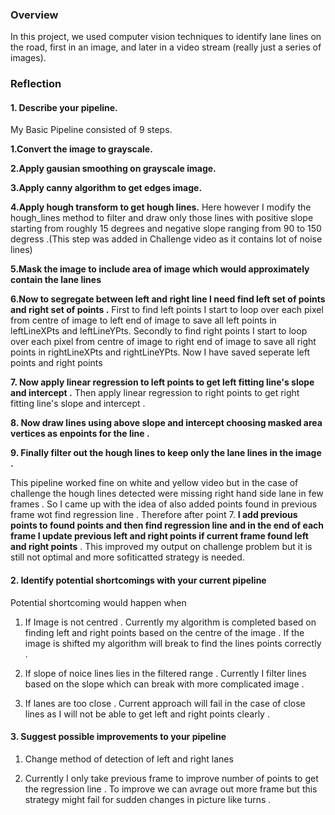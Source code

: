 ### Overview
In this project, we used computer vision techniques to identify lane lines on the road, first in an image, and later in a video stream (really just a series of images). 

### Reflection

#### 1. Describe your pipeline.

My Basic Pipeline consisted of 9 steps. 

**1.Convert the image to grayscale.**

**2.Apply gausian smoothing on grayscale image.**

**3.Apply canny algorithm to get edges image.** 

**4.Apply hough transform to get hough lines.**
Here however I modify the hough_lines method to filter and draw only those lines with positive slope starting from roughly 15 degrees and negative slope ranging from 90 to 150 degress .(This step was added in Challenge video as it contains lot of noise lines)

**5.Mask the image to include area of image which would approximately contain the lane lines**

**6.Now to segregate between left and right line I need find left set of points and right set of points .**
First to find left points I start to loop over each pixel from centre of image to left end of image to save all left points in leftLineXPts and leftLineYPts.
Secondly to find right points I start to loop over each pixel from centre of image to right end of image to save all right points in rightLineXPts and rightLineYPts.
Now I have saved seperate left points and right points 

**7. Now apply linear regression to left points to get left fitting line's slope and intercept .**
Then apply linear regression to right points to get right fitting line's slope and intercept .

**8. Now draw lines using above slope and intercept choosing masked area vertices as enpoints for the line .**

**9. Finally filter out the hough lines to keep only the lane lines in the image .**
 

This pipeline worked fine on white and yellow video but in the case of challenge the hough lines detected were missing right hand side lane in few frames .
So I came up with the idea of also added points found in previous frame wot find regression line .
Therefore after point 7. **I add previous points to found points and then find regression line and in the end of each frame I update previous left and right points if current frame found left and right points** . This improved my output on challenge problem but it is still not optimal and more sofiticatted strategy is needed.



#### 2. Identify potential shortcomings with your current pipeline

Potential shortcoming would happen when 

1. If Image is not centred .
   Currently my algorithm is completed based on finding left and right points based on the centre of the image .
   If the image is shifted my algorithm will break to find the lines points correctly . 

2. If slope of noice lines lies in the filtered range .
   Currently I filter lines based on the slope which can break with more complicated image .

3. If lanes are too close .
   Current approach will fail in the case of close lines as I will not be able to get left and right points clearly .

#### 3. Suggest possible improvements to your pipeline

1. Change method of detection of left and right lanes 

2. Currently I only take previous frame to improve number of points to get the regression line . 
   To improve we can avrage out more frame but this strategy might fail for sudden changes in picture like turns .

